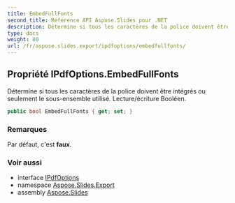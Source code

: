 ```yaml
---
title: EmbedFullFonts
second_title: Référence API Aspose.Slides pour .NET
description: Détermine si tous les caractères de la police doivent être intégrés ou seulement le sous-ensemble utilisé. Lecture/écriture Booléen.
type: docs
weight: 80
url: /fr/aspose.slides.export/ipdfoptions/embedfullfonts/
---
```


## Propriété IPdfOptions.EmbedFullFonts

Détermine si tous les caractères de la police doivent être intégrés ou seulement le sous-ensemble utilisé. Lecture/écriture Booléen.

```csharp
public bool EmbedFullFonts { get; set; }
```

### Remarques

Par défaut, c'est **faux**.

### Voir aussi

* interface [IPdfOptions](../../ipdfoptions)
* namespace [Aspose.Slides.Export](../../ipdfoptions)
* assembly [Aspose.Slides](../../../)

<!-- DO NOT EDIT: généré par xmldocmd pour Aspose.Slides.dll -->